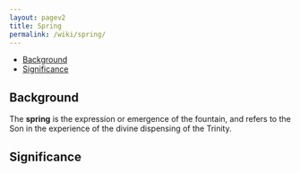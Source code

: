 ```yaml
---
layout: pagev2
title: Spring
permalink: /wiki/spring/
---
```

- [Background](#background)
- [Significance](#significance)

## Background

The **spring** is the expression or emergence of the fountain, and refers to the Son in the experience of the divine dispensing of the Trinity.

## Significance
